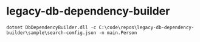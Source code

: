 # legacy-db-dependency-builder

```dotnet DbDependencyBuilder.dll -c C:\code\repos\legacy-db-dependency-builder\sample\search-comfig.json -n main.Person```
